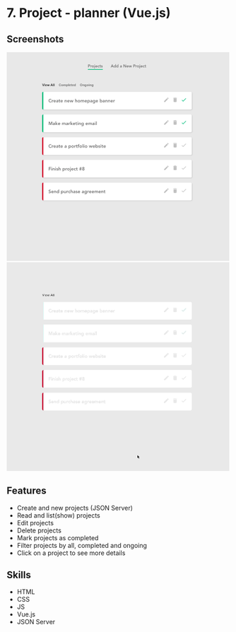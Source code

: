 # 7. Project - planner (Vue.js)
## Screenshots
![screenshot-01](./screenshots/screenshot-01.png)
![screen-recording-01](./screenshots/screen-recording-01.gif)

## Features
- Create and new projects (JSON Server)
- Read and list(show) projects
- Edit projects
- Delete projects
- Mark projects as completed
- Filter projects by all, completed and ongoing
- Click on a project to see more details

## Skills
- HTML
- CSS
- JS
- Vue.js
- JSON Server